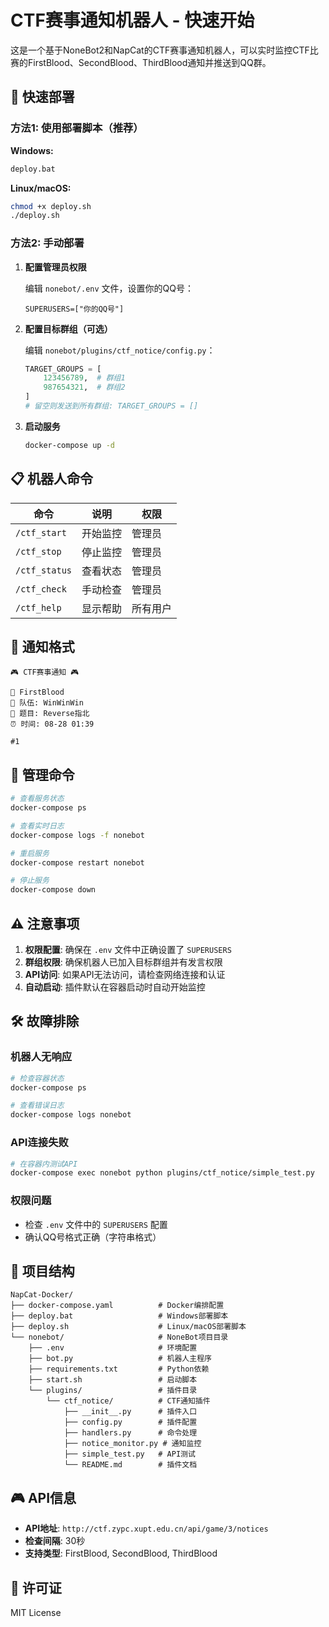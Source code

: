 # CTF赛事通知机器人 - 快速开始

这是一个基于NoneBot2和NapCat的CTF赛事通知机器人，可以实时监控CTF比赛的FirstBlood、SecondBlood、ThirdBlood通知并推送到QQ群。

## 🚀 快速部署

### 方法1: 使用部署脚本（推荐）

**Windows:**
```cmd
deploy.bat
```

**Linux/macOS:**
```bash
chmod +x deploy.sh
./deploy.sh
```

### 方法2: 手动部署

1. **配置管理员权限**
   
   编辑 `nonebot/.env` 文件，设置你的QQ号：
   ```env
   SUPERUSERS=["你的QQ号"]
   ```

2. **配置目标群组（可选）**
   
   编辑 `nonebot/plugins/ctf_notice/config.py`：
   ```python
   TARGET_GROUPS = [
       123456789,  # 群组1
       987654321,  # 群组2
   ]
   # 留空则发送到所有群组: TARGET_GROUPS = []
   ```

3. **启动服务**
   ```bash
   docker-compose up -d
   ```

## 📋 机器人命令

| 命令 | 说明 | 权限 |
|------|------|------|
| `/ctf_start` | 开始监控 | 管理员 |
| `/ctf_stop` | 停止监控 | 管理员 |
| `/ctf_status` | 查看状态 | 管理员 |
| `/ctf_check` | 手动检查 | 管理员 |
| `/ctf_help` | 显示帮助 | 所有用户 |

## 🎯 通知格式

```
🎮 CTF赛事通知 🎮

🥇 FirstBlood
👥 队伍: WinWinWin
📝 题目: Reverse指北
⏰ 时间: 08-28 01:39

#1
```

## 🔧 管理命令

```bash
# 查看服务状态
docker-compose ps

# 查看实时日志
docker-compose logs -f nonebot

# 重启服务
docker-compose restart nonebot

# 停止服务
docker-compose down
```

## ⚠️ 注意事项

1. **权限配置**: 确保在 `.env` 文件中正确设置了 `SUPERUSERS`
2. **群组权限**: 确保机器人已加入目标群组并有发言权限
3. **API访问**: 如果API无法访问，请检查网络连接和认证
4. **自动启动**: 插件默认在容器启动时自动开始监控

## 🛠️ 故障排除

### 机器人无响应
```bash
# 检查容器状态
docker-compose ps

# 查看错误日志
docker-compose logs nonebot
```

### API连接失败
```bash
# 在容器内测试API
docker-compose exec nonebot python plugins/ctf_notice/simple_test.py
```

### 权限问题
- 检查 `.env` 文件中的 `SUPERUSERS` 配置
- 确认QQ号格式正确（字符串格式）

## 📁 项目结构

```
NapCat-Docker/
├── docker-compose.yaml          # Docker编排配置
├── deploy.bat                   # Windows部署脚本
├── deploy.sh                    # Linux/macOS部署脚本
└── nonebot/                     # NoneBot项目目录
    ├── .env                     # 环境配置
    ├── bot.py                   # 机器人主程序
    ├── requirements.txt         # Python依赖
    ├── start.sh                 # 启动脚本
    └── plugins/                 # 插件目录
        └── ctf_notice/          # CTF通知插件
            ├── __init__.py      # 插件入口
            ├── config.py        # 插件配置
            ├── handlers.py      # 命令处理
            ├── notice_monitor.py # 通知监控
            ├── simple_test.py   # API测试
            └── README.md        # 插件文档
```

## 🎮 API信息

- **API地址**: `http://ctf.zypc.xupt.edu.cn/api/game/3/notices`
- **检查间隔**: 30秒
- **支持类型**: FirstBlood, SecondBlood, ThirdBlood

## 📄 许可证

MIT License
